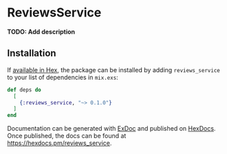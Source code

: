 # ReviewsService

**TODO: Add description**

## Installation

If [available in Hex](https://hex.pm/docs/publish), the package can be installed
by adding `reviews_service` to your list of dependencies in `mix.exs`:

```elixir
def deps do
  [
    {:reviews_service, "~> 0.1.0"}
  ]
end
```

Documentation can be generated with [ExDoc](https://github.com/elixir-lang/ex_doc)
and published on [HexDocs](https://hexdocs.pm). Once published, the docs can
be found at <https://hexdocs.pm/reviews_service>.

